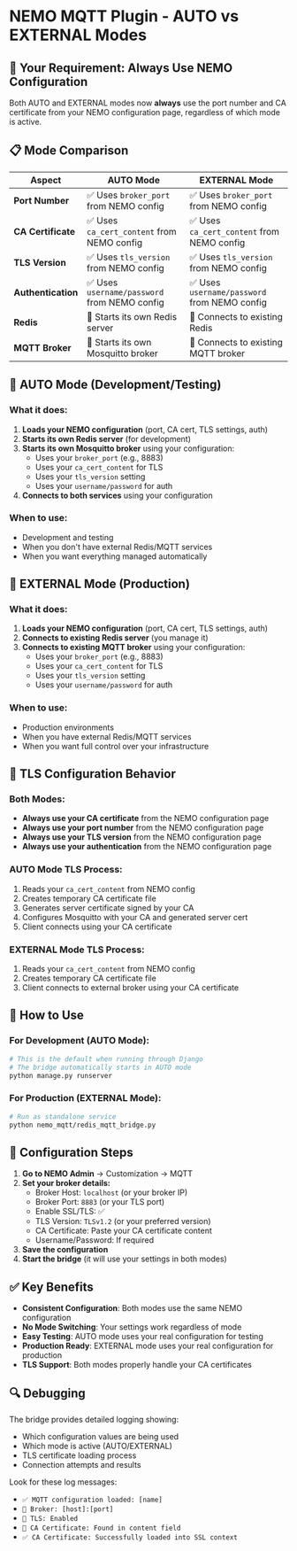 # NEMO MQTT Plugin - AUTO vs EXTERNAL Modes

## 🎯 **Your Requirement: Always Use NEMO Configuration**

Both AUTO and EXTERNAL modes now **always** use the port number and CA certificate from your NEMO configuration page, regardless of which mode is active.

## 📋 **Mode Comparison**

| Aspect | AUTO Mode | EXTERNAL Mode |
|--------|-----------|---------------|
| **Port Number** | ✅ Uses `broker_port` from NEMO config | ✅ Uses `broker_port` from NEMO config |
| **CA Certificate** | ✅ Uses `ca_cert_content` from NEMO config | ✅ Uses `ca_cert_content` from NEMO config |
| **TLS Version** | ✅ Uses `tls_version` from NEMO config | ✅ Uses `tls_version` from NEMO config |
| **Authentication** | ✅ Uses `username/password` from NEMO config | ✅ Uses `username/password` from NEMO config |
| **Redis** | 🔧 Starts its own Redis server | 🔌 Connects to existing Redis |
| **MQTT Broker** | 🔧 Starts its own Mosquitto broker | 🔌 Connects to existing MQTT broker |

## 🔧 **AUTO Mode (Development/Testing)**

### **What it does:**
1. **Loads your NEMO configuration** (port, CA cert, TLS settings, auth)
2. **Starts its own Redis server** (for development)
3. **Starts its own Mosquitto broker** using your configuration:
   - Uses your `broker_port` (e.g., 8883)
   - Uses your `ca_cert_content` for TLS
   - Uses your `tls_version` setting
   - Uses your `username/password` for auth
4. **Connects to both services** using your configuration

### **When to use:**
- Development and testing
- When you don't have external Redis/MQTT services
- When you want everything managed automatically

## 🔌 **EXTERNAL Mode (Production)**

### **What it does:**
1. **Loads your NEMO configuration** (port, CA cert, TLS settings, auth)
2. **Connects to existing Redis server** (you manage it)
3. **Connects to existing MQTT broker** using your configuration:
   - Uses your `broker_port` (e.g., 8883)
   - Uses your `ca_cert_content` for TLS
   - Uses your `tls_version` setting
   - Uses your `username/password` for auth

### **When to use:**
- Production environments
- When you have external Redis/MQTT services
- When you want full control over your infrastructure

## 🔐 **TLS Configuration Behavior**

### **Both Modes:**
- **Always use your CA certificate** from the NEMO configuration page
- **Always use your port number** from the NEMO configuration page
- **Always use your TLS version** from the NEMO configuration page
- **Always use your authentication** from the NEMO configuration page

### **AUTO Mode TLS Process:**
1. Reads your `ca_cert_content` from NEMO config
2. Creates temporary CA certificate file
3. Generates server certificate signed by your CA
4. Configures Mosquitto with your CA and generated server cert
5. Client connects using your CA certificate

### **EXTERNAL Mode TLS Process:**
1. Reads your `ca_cert_content` from NEMO config
2. Creates temporary CA certificate file
3. Client connects to external broker using your CA certificate

## 🚀 **How to Use**

### **For Development (AUTO Mode):**
```bash
# This is the default when running through Django
# The bridge automatically starts in AUTO mode
python manage.py runserver
```

### **For Production (EXTERNAL Mode):**
```bash
# Run as standalone service
python nemo_mqtt/redis_mqtt_bridge.py
```

## 📝 **Configuration Steps**

1. **Go to NEMO Admin** → Customization → MQTT
2. **Set your broker details:**
   - Broker Host: `localhost` (or your broker IP)
   - Broker Port: `8883` (or your TLS port)
   - Enable SSL/TLS: ✅
   - TLS Version: `TLSv1.2` (or your preferred version)
   - CA Certificate: Paste your CA certificate content
   - Username/Password: If required
3. **Save the configuration**
4. **Start the bridge** (it will use your settings in both modes)

## ✅ **Key Benefits**

- **Consistent Configuration**: Both modes use the same NEMO configuration
- **No Mode Switching**: Your settings work regardless of mode
- **Easy Testing**: AUTO mode uses your real configuration for testing
- **Production Ready**: EXTERNAL mode uses your real configuration for production
- **TLS Support**: Both modes properly handle your CA certificates

## 🔍 **Debugging**

The bridge provides detailed logging showing:
- Which configuration values are being used
- Which mode is active (AUTO/EXTERNAL)
- TLS certificate loading process
- Connection attempts and results

Look for these log messages:
- `✅ MQTT configuration loaded: [name]`
- `📍 Broker: [host]:[port]`
- `🔐 TLS: Enabled`
- `🔐 CA Certificate: Found in content field`
- `✅ CA Certificate: Successfully loaded into SSL context`
